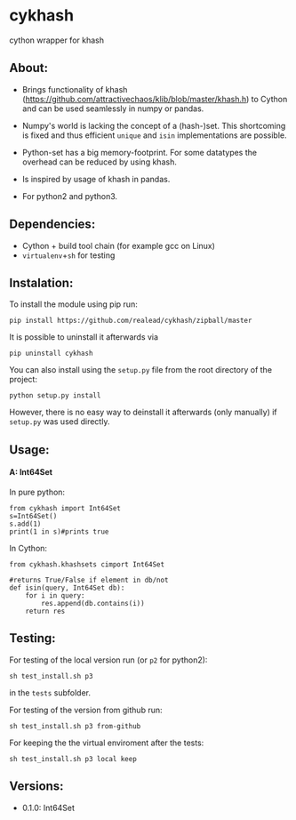 # cykhash

cython wrapper for khash

## About:

  * Brings functionality of khash (https://github.com/attractivechaos/klib/blob/master/khash.h) to Cython and can be used seamlessly in numpy or pandas.

  * Numpy's world is lacking the concept of a (hash-)set. This shortcoming is fixed and thus efficient `unique` and `isin` implementations are possible.

  * Python-set has a big memory-footprint. For some datatypes the overhead can be reduced by using khash.

  * Is inspired by usage of khash in pandas.
  
  * For python2 and python3.

## Dependencies:

  * Cython + build tool chain (for example gcc on Linux)
  * `virtualenv`+`sh` for testing

## Instalation:

To install the module using pip run:

    pip install https://github.com/realead/cykhash/zipball/master

It is possible to uninstall it afterwards via

    pip uninstall cykhash

You can also install using the `setup.py` file from the root directory of the project:

    python setup.py install

However, there is no easy way to deinstall it afterwards (only manually) if `setup.py` was used directly.


## Usage:

#### A: Int64Set

In pure python:
 
    from cykhash import Int64Set
    s=Int64Set()
    s.add(1)
    print(1 in s)#prints true

In Cython:

    from cykhash.khashsets cimport Int64Set

    #returns True/False if element in db/not
    def isin(query, Int64Set db):
        for i in query:
            res.append(db.contains(i))
        return res


## Testing:

For testing of the local version run (or `p2` for python2):

    sh test_install.sh p3

in the `tests` subfolder.

For testing of the version from github run:

    sh test_install.sh p3 from-github

For keeping the the virtual enviroment after the tests:

    sh test_install.sh p3 local keep




## Versions:

  * 0.1.0: Int64Set


